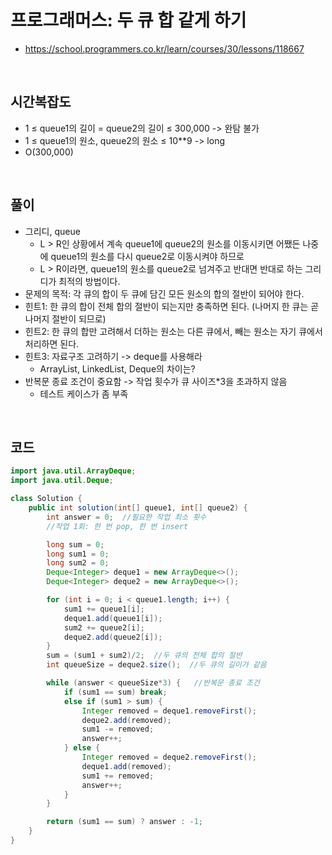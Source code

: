 # 프로그래머스: 두 큐 합 같게 하기
* https://school.programmers.co.kr/learn/courses/30/lessons/118667

<br>

## 시간복잡도
* 1 ≤ queue1의 길이 = queue2의 길이 ≤ 300,000 -> 완탐 불가 
* 1 ≤ queue1의 원소, queue2의 원소 ≤ 10**9 -> long 
* O(300,000)

<br>

## 풀이
* 그리디, queue
  * L > R인 상황에서 계속 queue1에 queue2의 원소를 이동시키면 어쨌든 나중에 queue1의 원소를 다시 queue2로 이동시켜야 하므로 
  * L > R이라면, queue1의 원소를 queue2로 넘겨주고 반대면 반대로 하는 그리디가 최적의 방법이다. 
* 문제의 목적: 각 큐의 합이 두 큐에 담긴 모든 원소의 합의 절반이 되어야 한다.
* 힌트1: 한 큐의 합이 전체 합의 절반이 되는지만 충족하면 된다. (나머지 한 큐는 곧 나머지 절반이 되므로)
* 힌트2: 한 큐의 합만 고려해서 더하는 원소는 다른 큐에서, 빼는 원소는 자기 큐에서 처리하면 된다. 
* 힌트3: 자료구조 고려하기 -> deque를 사용해라
  * ArrayList, LinkedList, Deque의 차이는?
* 반복문 종료 조건이 중요함 -> 작업 횟수가 큐 사이즈*3을 초과하지 않음
  * 테스트 케이스가 좀 부족

<br> 

## 코드
```java
import java.util.ArrayDeque;
import java.util.Deque;

class Solution {
    public int solution(int[] queue1, int[] queue2) {
        int answer = 0;  //필요한 작업 최소 횟수
        //작업 1회: 한 번 pop, 한 번 insert

        long sum = 0;
        long sum1 = 0;
        long sum2 = 0;
        Deque<Integer> deque1 = new ArrayDeque<>();
        Deque<Integer> deque2 = new ArrayDeque<>();

        for (int i = 0; i < queue1.length; i++) {
            sum1 += queue1[i];
            deque1.add(queue1[i]);
            sum2 += queue2[i];
            deque2.add(queue2[i]);
        }
        sum = (sum1 + sum2)/2;  //두 큐의 전체 합의 절반
        int queueSize = deque2.size();  //두 큐의 길이가 같음

        while (answer < queueSize*3) {   //반복문 종료 조건 
            if (sum1 == sum) break;
            else if (sum1 > sum) {
                Integer removed = deque1.removeFirst();
                deque2.add(removed);
                sum1 -= removed;
                answer++;
            } else {
                Integer removed = deque2.removeFirst();
                deque1.add(removed);
                sum1 += removed;
                answer++;
            }
        }

        return (sum1 == sum) ? answer : -1;
    }
}
```